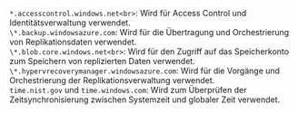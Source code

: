 ``*.accesscontrol.windows.net<br>``: Wird für Access Control und Identitätsverwaltung verwendet.<br>``\*.backup.windowsazure.com``: Wird für die Übertragung und Orchestrierung von Replikationsdaten verwendet. <br> ``\*.blob.core.windows.net<br>``: Wird für den Zugriff auf das Speicherkonto zum Speichern von replizierten Daten verwendet.<br> ``\*.hypervrecoverymanager.windowsazure.com``: Wird für die Vorgänge und Orchestrierung der Replikationsverwaltung verwendet.<br>
``time.nist.gov`` und ``time.windows.com``: Wird zum Überprüfen der Zeitsynchronisierung zwischen Systemzeit und globaler Zeit verwendet.

<!--HONumber=Jan17_HO3-->


